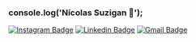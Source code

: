 ### console.log('Nícolas Suzigan 👋');

[![Instagram Badge](https://img.shields.io/badge/-Instagram-6633cc?style=flat-square&labelColor=6633cc&logo=instagram&logoColor=white&link=https://intagram.com/nicksuzigan)](https://instagram.com/nicksuzigan) 
[![Linkedin Badge](https://img.shields.io/badge/-Linkedin%20-6633cc?style=flat-square&logo=Linkedin&logoColor=white&link=https://www.linkedin.com/in/nicolassuzigan/)](https://www.linkedin.com/in/nicolas-suzigan/) 
[![Gmail Badge](https://img.shields.io/badge/-Gmail-6633cc?style=flat-square&logo=Gmail&logoColor=white&link=mailto:nicolas.gan.people@gmail.com)](mailto:nicolas.gan.people@gmail.com)
<!--
**NicolasSuzigan/NicolasSuzigan** is a ✨ _special_ ✨ repository because its `README.md` (this file) appears on your GitHub profile.

Here are some ideas to get you started:

- 🔭 I’m currently working on ...
- 🌱 I’m currently learning ...
- 👯 I’m looking to collaborate on ...
- 🤔 I’m looking for help with ...
- 💬 Ask me about ...
- 📫 How to reach me: ...
- 😄 Pronouns: ...
- ⚡ Fun fact: ...
-->
